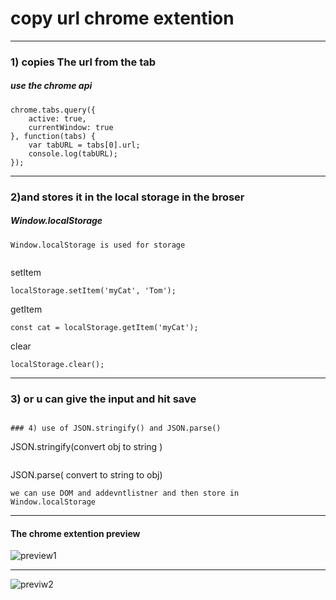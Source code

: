 # copy url chrome extention
---
### 1) copies The url from the tab 


#####  use the chrome api
```
chrome.tabs.query({
    active: true,
    currentWindow: true
}, function(tabs) {
    var tabURL = tabs[0].url;
    console.log(tabURL);
});

```
---

### 2)and stores it in the local storage in the broser

##### Window.localStorage

```
Window.localStorage is used for storage


```
setItem 
```
localStorage.setItem('myCat', 'Tom');

```
getItem
```
const cat = localStorage.getItem('myCat');

```
clear
```
localStorage.clear();

```
---

### 3) or u can give  the input and hit save

```

### 4) use of JSON.stringify() and JSON.parse()
```
JSON.stringify(convert obj to string )
```
```
JSON.parse( convert to string to obj)
```
we can use DOM and addevntlistner and then store in Window.localStorage
```
---
#### The chrome extention preview 
![preview1]('./images/preview.png')

---
![previw2]('./images/preview1.png')

